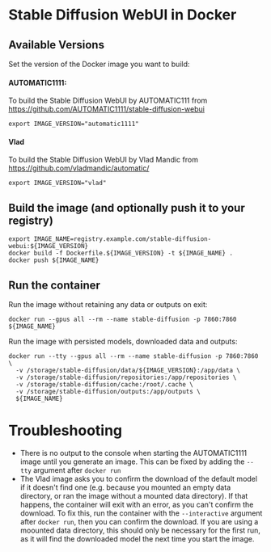 # Stable Diffusion WebUI in Docker

## Available Versions
Set the version of the Docker image you want to build:

#### AUTOMATIC1111:
To build the Stable Diffusion WebUI by AUTOMATIC111 from https://github.com/AUTOMATIC1111/stable-diffusion-webui
```
export IMAGE_VERSION="automatic1111"
```
#### Vlad
To build the Stable Diffusion WebUI by Vlad Mandic from https://github.com/vladmandic/automatic/
```
export IMAGE_VERSION="vlad"
```

## Build the image (and optionally push it to your registry)
```
export IMAGE_NAME=registry.example.com/stable-diffusion-webui:${IMAGE_VERSION}
docker build -f Dockerfile.${IMAGE_VERSION} -t ${IMAGE_NAME} .
docker push ${IMAGE_NAME}
```

## Run the container
Run the image without retaining any data or outputs on exit:

```
docker run --gpus all --rm --name stable-diffusion -p 7860:7860 ${IMAGE_NAME}
```

Run the image with persisted models, downloaded data and outputs:
```
docker run --tty --gpus all --rm --name stable-diffusion -p 7860:7860 \
  -v /storage/stable-diffusion/data/${IMAGE_VERSION}:/app/data \
  -v /storage/stable-diffusion/repositories:/app/repositories \
  -v /storage/stable-diffusion/cache:/root/.cache \
  -v /storage/stable-diffusion/outputs:/app/outputs \
  ${IMAGE_NAME}
```

# Troubleshooting
* There is no output to the console when starting the AUTOMATIC1111 image until you generate an image.
  This can be fixed by adding the `--tty` argument after `docker run`
* The Vlad image asks you to confirm the download of the default model if it doesn't find one (e.g. because you mounted an empty data directory, or ran the image without a mounted data directory).
  If that happens, the container will exit with an error, as you can't confirm the download.
  To fix this, run the container with the `--interactive` argument after `docker run`, then you can confirm the download.
  If you are using a moounted data directory, this should only be necessary for the first run, as it will find the downloaded model the next time you start the image.
